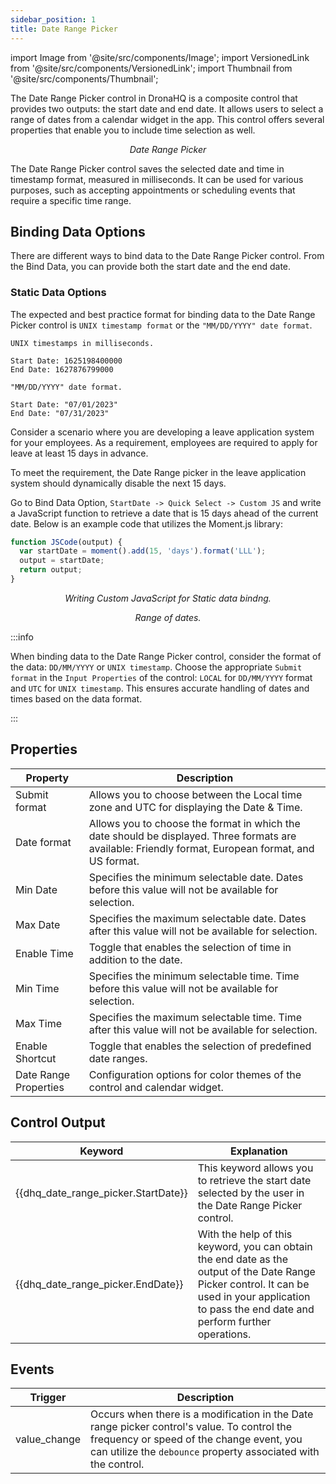 ```yaml
---
sidebar_position: 1
title: Date Range Picker
---
```


import Image from '@site/src/components/Image';
import VersionedLink from '@site/src/components/VersionedLink';
import Thumbnail from '@site/src/components/Thumbnail';

The Date Range Picker control in DronaHQ is a composite control that provides two outputs: the start date and end date.
It allows users to select a range of dates from a calendar widget in the app. This control offers several properties
that enable you to include time selection as well.

<figure>
  <Thumbnail src="/img/reference/controls/date-range-picker/preview.jpeg" alt="Date Range Picker" />
  <figcaption align = "center"><i>Date Range Picker</i></figcaption>
</figure>

The Date Range Picker control saves the selected date and time in timestamp format, measured in milliseconds. It can be
used for various purposes, such as accepting appointments or scheduling events that require a specific time range.

## Binding Data Options

There are different ways to bind data to the Date Range Picker control. From the Bind Data, you can provide both the
start date and the end date.

### Static Data Options

The expected and best practice format for binding data to the Date Range Picker control is `UNIX timestamp format` or
the `"MM/DD/YYYY" date format`.

```
UNIX timestamps in milliseconds.

Start Date: 1625198400000
End Date: 1627876799000

```

```
"MM/DD/YYYY" date format.

Start Date: "07/01/2023"
End Date: "07/31/2023"

```

Consider a scenario where you are developing a leave application system for your employees. As a requirement, employees
are required to apply for leave at least 15 days in advance.

To meet the requirement, the Date Range picker in the leave application system should dynamically disable the next 15
days.

Go to Bind Data Option, `StartDate -> Quick Select -> Custom JS` and write a JavaScript function to retrieve a date that
is 15 days ahead of the current date. Below is an example code that utilizes the Moment.js library:

```js
function JSCode(output) {
  var startDate = moment().add(15, 'days').format('LLL');
  output = startDate;
  return output;
}
```

<figure>
  <Thumbnail src="/img/reference/controls/date-range-picker/customjs.jpg" alt="Date Range Picker" />
  <figcaption align = "center"><i>Writing Custom JavaScript for Static data bindng.</i></figcaption>
</figure>

<figure>
  <Thumbnail src="/img/reference/controls/date-range-picker/example.jpeg" alt="Date Range Picker" />
  <figcaption align = "center"><i>Range of dates.</i></figcaption>
</figure>

:::info

When binding data to the Date Range Picker control, consider the format of the data: `DD/MM/YYYY` or `UNIX timestamp`.
Choose the appropriate `Submit format` in the `Input Properties` of the control: `LOCAL` for `DD/MM/YYYY` format and
`UTC` for `UNIX timestamp`. This ensures accurate handling of dates and times based on the data format.

:::

## Properties

| Property              | Description                                                                                                                                          |
| --------------------- | ---------------------------------------------------------------------------------------------------------------------------------------------------- |
| Submit format         | Allows you to choose between the Local time zone and UTC for displaying the Date & Time.                                                             |
| Date format           | Allows you to choose the format in which the date should be displayed. Three formats are available: Friendly format, European format, and US format. |
| Min Date              | Specifies the minimum selectable date. Dates before this value will not be available for selection.                                                  |
| Max Date              | Specifies the maximum selectable date. Dates after this value will not be available for selection.                                                   |
| Enable Time           | Toggle that enables the selection of time in addition to the date.                                                                                   |
| Min Time              | Specifies the minimum selectable time. Time before this value will not be available for selection.                                                   |
| Max Time              | Specifies the maximum selectable time. Time after this value will not be available for selection.                                                    |
| Enable Shortcut       | Toggle that enables the selection of predefined date ranges.                                                                                         |
| Date Range Properties | Configuration options for color themes of the control and calendar widget.                                                                           |

## Control Output

| Keyword                             | Explanation                                                                                                                                                                                        |
| ----------------------------------- | -------------------------------------------------------------------------------------------------------------------------------------------------------------------------------------------------- |
| {{dhq_date_range_picker.StartDate}} | This keyword allows you to retrieve the start date selected by the user in the Date Range Picker control.                                                                                          |
| {{dhq_date_range_picker.EndDate}}   | With the help of this keyword, you can obtain the end date as the output of the Date Range Picker control. It can be used in your application to pass the end date and perform further operations. |

## Events

| Trigger      | Description                                                                                                                                                                                       |
| ------------ | ------------------------------------------------------------------------------------------------------------------------------------------------------------------------------------------------- |
| value_change | Occurs when there is a modification in the Date range picker control's value. To control the frequency or speed of the change event, you can utilize the `debounce` property associated with the control. |
